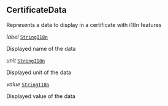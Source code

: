 

## CertificateData  


Represents a data to display in a certificate with i18n features

  
<article>

*label* [`StringI18n`](#stringi18n) 

Displayed name of the data

</article>
<article>

*unit* [`StringI18n`](#stringi18n) 

Displayed unit of the data

</article>
<article>

*value* [`StringI18n`](#stringi18n) 

Displayed value of the data

</article>

